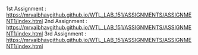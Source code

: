 1st Assignment : https://mrvaibhavgithub.github.io/WTL_LAB_151/ASSIGNMENTS/ASSIGNMENT1/index.html
2nd Assignment : https://mrvaibhavgithub.github.io/WTL_LAB_151/ASSIGNMENTS/ASSIGNMENT1/index.html
3rd Assignment : https://mrvaibhavgithub.github.io/WTL_LAB_151/ASSIGNMENTS/ASSIGNMENT1/index.html

